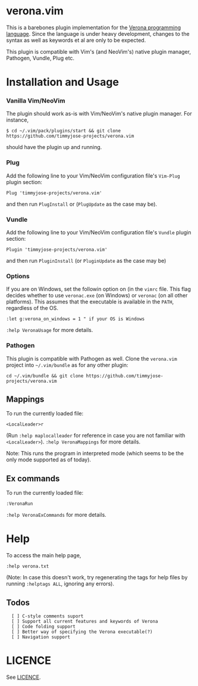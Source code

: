 # verona.vim

This is a barebones plugin implementation for the [Verona programming language](https://github.com/microsoft/verona). Since the language is under heavy
development, changes to the syntax as well as keywords et al are only to be expected.

This plugin is compatible with Vim's (and NeoVim's) native plugin manager, Pathogen, Vundle, Plug etc.

# Installation and Usage

### Vanilla Vim/NeoVim

The plugin should work as-is with Vim/NeoVim's native plugin manager. For instance, 

```
$ cd ~/.vim/pack/plugins/start && git clone https://github.com/timmyjose-projects/verona.vim

```

should have the plugin up and running.

### Plug

Add the following line to your Vim/NeoVim configuration file's `Vim-Plug` plugin section:

```
Plug 'timmyjose-projects/verona.vim'
```

and then run `PlugInstall` or (`PlugUpdate` as the case may be).

### Vundle

Add the following line to your Vim/NeoVim configuration file's `Vundle` plugin section:

```
Plugin 'timmyjose-projects/verona.vim'
```

and then run `PluginInstall` (or `PluginUpdate` as the case may be)

### Options

If you are on Windows, set the followin option on (in the `vimrc` file. This flag decides whether to use `veronac.exe` (on Windows) or `veronac` (on all other platforms). 
This assumes that the executable is available in the `PATH`, regardless of the OS.

```
:let g:verona_on_windows = 1 " if your OS is Windows
```

`:help VeronaUsage` for more details.

### Pathogen

This plugin is compatible with Pathogen as well. Clone the `verona.vim` project into `~/.vim/bundle` as for any
other plugin:

```
cd ~/.vim/bundle && git clone https://github.com/timmyjose-projects/verona.vim

```

## Mappings

To run the currently loaded file:

```
<LocalLeader>r

```

(Run `:help maplocalleader` for reference in case you are not familiar with `<LocalLeader>`). `:help VeronaMappings` for more details.

Note: This runs the program in interpreted mode (which seems to be the only mode supported as of today).

## Ex commands

To run the currently loaded file:

```
:VeronaRun
```

`:help VeronaExCommands` for more details.

# Help

To access the main help page,

   ```
   :help verona.txt

   ```

(Note: In case this doesn't work, try regenerating the tags for help files by running `:helptags ALL`, ignoring any errors).

## Todos

```
  [ ] C-style comments suport
  [ ] Support all current features and keywords of Verona
  [ ] Code folding support 
  [ ] Better way of specifying the Verona executable(?)
  [ ] Navigation support
```

# LICENCE

See [LICENCE](LICENSE.md).